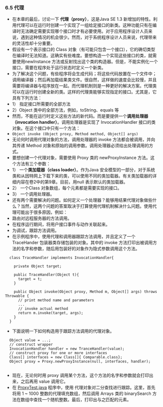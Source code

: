 ### 6.5 代理
- 在本章的最后，讨论一下 **代理（proxy）**，这是Java SE 1.3 新增加的特性。利用代理可以在运行时创建一个实现了一组给定接口的新类。这种功能只有在编译时无法确定需要实现哪个接口时才有必要使用。对于应用程序设计人员来说，遇到这种情况的机会很少。然而，对于系统程序设计人员来说，代理带来的灵活性却十分重要。
- 假设有一个表示接口的 Class 对象（有可能只包含一个接口），它的确切类型在编译时无法知道。这确实有些难度。要想构造一个实现这些接口的类，就需要使用newInstance 方法或反射找出这个类的构造器。但是，不能实例化一个接口，需要在程序处于运行状态时定义一个新类。
- 为了解决这个问题，有些程序将会生成代码；将这些代码放置在一个文件中；调用编译器；然后再加载结果类文件。很自然，这样做的速度会比较慢，并且需要将编译器与程序放在一起。而代理机制则是一种更好的解决方案。代理类可以在运行时创建全新的类。这样的代理类能够实现指定的接口。尤其是，它具有下列方法：
- 1） 指定接口所需要的全部方法
- 2）Object 类中的全部方法，例如，toString、equals 等
- 然而，不能在运行时定义这些方法的新代码。而是要提供一个**调用处理器（invocation handler）**。调用处理器是实现了 InvocationHandler 接口的类对象。在这个接口中只有一个方法：
- ` Object invoke (Object proxy, Method method, Object[] args) `
- 无论何时调用代理对象的方法，调用处理器的 invoke 方法都会被调用，并向其传递 Method 对象和原始的调用参数。调用处理器必须给出处理调用的方式。
- 要想创建一个代理对象，需要使用 Proxy 类的 newProxyInstance 方法。这个方法有三个参数：
- 1） 一个**类加载器（class loader）**。作为Java 安全模型的一部分，对于系统类和从因特网上下载下来的类，可以使用不同的类加载器。有关类加载器的详细内容在卷2中的第9章。目前，用null 表示默认的类加载器。
- 2） 一个Class 对象数组，每个元素都是需要实现的接口。
- 3） 一个调用处理器。
- 还有两个需要解决的问题。如何定义一个处理器？能够用结果代理对象做些什么？当然，这两个问题的答案取决于打算使用代理机制解决什么问题。使用代理可能出于很多原因，例如：
- 路由对远程服务器的方法调用。
- 在程序运行期间，将用户接口事件与动作关联起来。
- 为调试，跟踪方法调用。
- 在示例程序中，使用代理和调用器跟踪方法调用，并且定义了一个 TraceHander 包装器类存储包装的对象。其中的 invoke 方法打印出被调用方法的名字和参数，随后用包装好的对象作为隐式参数调用这个方法。
```
  class TraceHandler implements InvocationHandler{
    
    private Object target;
    
    public TraceHandler(Object t){
      target = t;
    }
    
    public Object invoke(Object proxy, Method m, Object[] args) throws Throwable {
      // print method name and parameters
      ...
      // invoke actual method
      return m.invoke(target, args);
    }
  }
```
- 下面说明一下如何构造用于跟踪方法调用的代理对象。
```
  Object value = ...;
  // construct wrapper
  InvocationHandler handler = new TranceHandler(value);
  // construct proxy for one or more interfaces
  Class[] interfaces = new Class[]{ Comparable.class};
  Object proxy = Proxy.newProxyInstance(null, interfaces, handler);
  
```
- 现在，无论何时用 proxy 调用某个方法，这个方法的名字和参数就会打印出来，之后再用 value 调用它。
- 在 [ProxyTest.java](https://github.com/Alex5Moon/notebooks/blob/master/CoreJavaVolume-I/v1ch06/proxy/ProxyTest.java) 程序中，使用 代理对象对二分查找进行跟踪。这里，首先将用 1 ~ 1000 整数的代理填充数组，然后调用 Arrays 类的 binarySearch 方法在数组中查找一个随机整数。最后，打印出与之匹配的元素。
```
  
```

